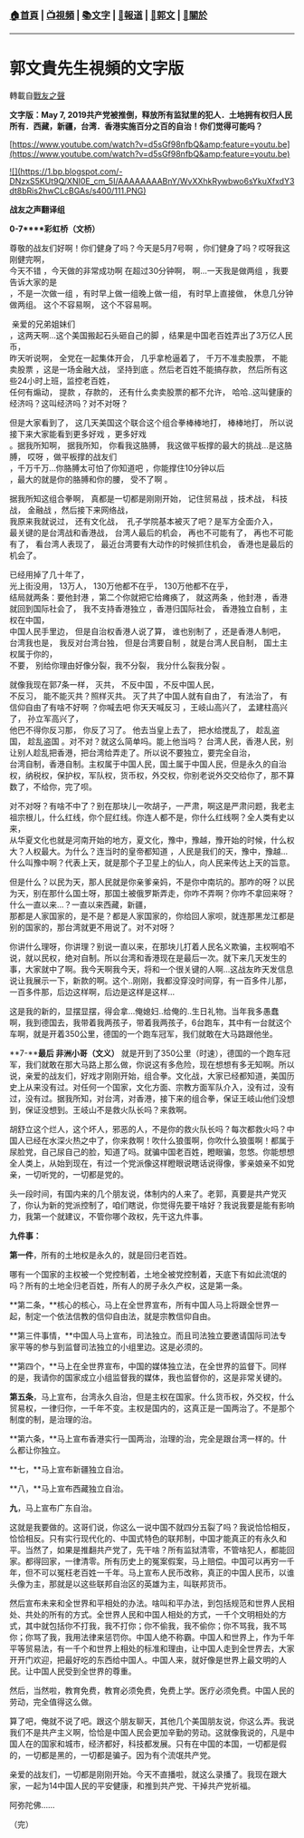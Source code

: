###  [:house:首頁](https://github.com/ourhimalayas/home) | [:tv:視頻](https://github.com/ourhimalayas/videos) | [:books:文字](https://github.com/ourhimalayas/txt) | [:newspaper:報道](https://github.com/ourhimalayas/news) | [:eagle:郭文](https://github.com/ourhimalayas/guomedia) | [:pray:關於](https://github.com/ourhimalayas/home/tree/master/about)
---
# 郭文貴先生視頻的文字版
轉載自[戰友之聲](http://littleantvoice.blogspot.com)

**文字版：****May 7, 2019****共产党被推倒，释放所有监狱里的犯人．土地拥有权归人民所有．西藏，新疆，台湾．香港实施百分之百的自治！你们觉得可能吗？**
  

[https://www.youtube.com/watch?v=d5sGf98nfbQ&amp;feature=youtu.be](https://www.youtube.com/watch?v=d5sGf98nfbQ&amp;feature=youtu.be)



[!\[\](https://1.bp.blogspot.com/-DNzxS5KUt9Q/XNI0E_cm_5I/AAAAAAAABnY/WvXXhkRywbwo6sYkuXfxdY3dt8bRis2hwCLcBGAs/s400/111.PNG)](https://1.bp.blogspot.com/-DNzxS5KUt9Q/XNI0E_cm_5I/AAAAAAAABnY/WvXXhkRywbwo6sYkuXfxdY3dt8bRis2hwCLcBGAs/s1600/111.PNG)


  

**战友之声翻译组**
  

**0-7****彩虹桥（文桥）**
  

尊敬的战友们好啊！你们健身了吗？今天是5月7号啊 ，你们健身了吗？哎呀我这刚健完啊，<br>今天不错 ，今天做的非常成功啊 在超过30分钟啊， 啊...一天我是做两组 ，我要告诉大家的是<br>，不是一次做一组 ，有时早上做一组晚上做一组， 有时早上直接做， 休息几分钟做两组。 这个不容易啊， 这个不容易啊。
  

&nbsp;亲爱的兄弟姐妹们<br>，这两天啊...这个美国搬起石头砸自己的脚 ，结果是中国老百姓弄出了3万亿人民币，<br>昨天听说啊， 全党在一起集体开会， 几乎拿枪逼着了， 千万不准卖股票， 不能卖股票 ，这是一场金融大战， 坚持到底 。然后老百姓不能搞存款， 然后所有这些24小时上班，监控老百姓，<br>任何有煽动， 提款 ，存款的， 还有什么卖卖股票的都不允许， 哈哈..这叫健康的经济吗？这叫经济吗？对不对呀？
  

但是大家看到了， 这几天美国这个联合这个组合拳棒棒地打， 棒棒地打， 所以说接下来大家能看到更多好戏 ，更多好戏<br>。据我所知啊， 据我所知， 你看我这胳膊， 我这做平板撑的最大的挑战...是这胳膊， 哎呀 ，做平板撑的战友们<br>，千万千万...你胳膊太可怕了你知道吧 ，你能撑住10分钟以后<br>，最大的就是你的胳膊和你的腰， 受不了啊 。
  

据我所知这组合拳啊， 真都是一切都是刚刚开始， 记住贸易战 ，技术战， 科技战， 金融战 ，然后接下来网络战，<br>我原来我就说过， 还有文化战，&nbsp; 孔子学院基本被灭了吧？是军方全面介入，<br>最关键的是台湾战和香港战， 台湾人最后的机会， 再也不可能有了， 再也不可能有了， 看台湾人表现了， 最近台湾要有大动作的时候抓住机会， 香港也是最后的机会了。
  

已经用掉了几十年了，<br>光上街没用， 13万人， 130万他都不在乎， 130万他都不在乎，<br>结局就两条：要他封港 ，第二个你就把它给瘫痪了， 就这两条 ，他封港 ，香港就回到国际社会了， 我不支持香港独立 ，香港归国际社会， 香港独立自制 ，主权在中国，<br>中国人民手里边， 但是自治权香港人说了算， 谁也别制了 ，还是香港人制吧， 台湾我也是， 我反对台湾台独， 但是台湾要自制 ，就是台湾人民自制， 国土主权属于你的，<br>不要， 别给你理由好像分裂，我不分裂， 我分什么裂我分裂 。
  

就像我现在郭7条一样， 灭共， 不反中国 ，不反中国人民，<br>不反习， 能不能灭共？照样灭共。 灭了共了中国人就有自由了， 有法治了， 有信仰自由了有啥不好啊 ？你喊去吧 你天天喊反习 ，王岐山高兴了， 孟建柱高兴了， 孙立军高兴了，<br>他巴不得你反习那， 你反了习了。 他去当皇上去了， 把水给搅乱了， 趁乱盗国， 趁乱盗国 。对不对？就这么简单吗。能上他当吗？ 台湾人民，香港人民，别让别人趁乱把香港，把台湾给弄走了。所以说不要独立，要完全自治，<br>台湾自制，香港自制。主权属于中国人民，国土属于中国人民，但是永久的自治权，纳税权，保护权，军队权，货币权，外交权，你别老说外交交给你了，那不算数了，不给你，完了呗。
  

对不对呀？有啥不中了？别在那块儿一吹胡子，一严肃，啊这是严肃问题，我老主祖宗根儿，什么红线，你个屁红线。你连人都不是，你什么红线啊？全人类有史以来，<br>从华夏文化也就是河南开始的地方，夏文化，豫中，豫越，豫开始的时候，什么权大？人权最大。为什么？连当时的皇帝都知道 ，人民是我们的天，豫中，豫越...什么叫豫中啊？代表上天，就是那个子卫星上的仙人，向人民来传达上天的旨意。
  

但是什么？以民为天，那人民就是你亲爹亲妈，不是你中南坑的。那咋的呀？以民为天，别在那什么国土呀，那国土被俄罗斯弄走，你咋不弄啊？你咋不拿回来呀？什么一直以来...？一直以来西藏，新疆，<br>那都是人家国家的，是不是？都是人家国家的，你给回人家呗，就连那黑龙江都是别的国家的，那台湾就更不用说了。对不对呀？
  

你讲什么理呀，你讲理？别说一直以来，在那块儿打着人民名义欺骗，主权啊咱不说，就以民权，绝对自制。所以台湾和香港现在是最后一次。就下来几天发生的事，大家就中了啊。我今天啊我今天，将和一个很关键的人啊...这战友昨天发信息说让我展示一下，新款的啊。这个..刚刚，我都没穿没时间穿，有一百多件儿那，一百多件那，后边这样啊，后边是这样是这样...
  

这是我的新的，显摆显摆，得会拿...俺媳妇..给俺的..生日礼物。当年我多愚蠢啊，我到德国去，我带着我两孩子，带着我两孩子，6台跑车，其中有一台就这个车啊，就是开着350公里，德国的一个跑车冠军，我们就敢在大马路跟他坐。
  

**7-****最后 非洲小哥（文义）**
就是开到了350公里（时速），德国的一个跑车冠军，我们就敢在那大马路上那么做，你说这有多危险，现在想想有多无知啊。所以说，亲爱的战友们，好戏才刚刚开始，组合拳。文化战，大家已经都知道，美国历史上从来没有过。对任何一个国家，文化方面、宗教方面军队介入，没有过，没有过，没有过。据我所知，对台湾，对香港，接下来的组合拳，保证王岐山他们没想到，保证没想到。王岐山不是救火队长吗？来救啊。  
  

胡舒立这个烂人，这个坏人，邪恶的人，不是你的救火队长吗？每次都救火吗？中国人已经在水深火热之中了，你来救啊！吹什么狼蛋啊，你吹什么狼蛋啊！都属于尿脸党，自己尿自己的脸，知道了吗。就骗中国老百姓，瞪眼骗，忽悠。你能想想全人类上，从始到现在，有过一个党派像这样瞪眼说瞎话说得像，爹亲娘亲不如党亲，一切听党的，一切都是党的。
  

头一段时间，有国内来的几个朋友说，体制内的人来了。老郭，真要是共产党灭了，你认为新的党派控制了，咱们瞎说，你觉得先要干啥好？我说我要是能有影响力，我第一个就建议，不管你哪个政权，先干这九件事。
  

**九件事：**
  

**第一件**，所有的土地权是永久的，就是回归老百姓。
  

哪有一个国家的主权被一个党控制着，土地全被党控制着，天底下有如此流氓的吗？所有的土地全归老百姓，所有人的房子永久产权，这是第一条。
  

**第二条，**核心的核心，马上在全世界宣布，所有中国人马上将跟全世界一起，制定一个依法信教的信仰自由法，就是宗教信仰自由。
  

**第三件事情，**中国人马上宣布，司法独立。而且司法独立要邀请国际司法专家平等的参与到监督司法独立的小组里边。这是必须的。
  

**第四个，**马上在全世界宣布，中国的媒体独立法，在全世界的监督下。同样的是，我请你的国家成立小组监督我的媒体，我也监督你的，这是非常关键的。
  

**第五条**，马上宣布，台湾永久自治，但是主权在国家。什么货币权，外交权，什么贸易权，一律归你，一千年不变。主权是国内的，这真正是一国两治了。不是那个制度的制，是治理的治。
  

**第六条，**马上宣布香港实行一国两治，治理的治，完全是跟台湾一样的。什么都让你独立。
  

**七，**马上宣布新疆独立自治。
  

**八，**马上宣布西藏独立自治。
  

**九**，马上宣布广东自治。
  

这就是我要做的。这哥们说，你这么一说中国不就四分五裂了吗？我说恰恰相反，恰恰相反。只有实行现代化的、中国式特色的联邦制，中国才能真正的有永久和平。当然了，如果是推翻共产党了，先干啥？所有监狱清零，不管啥犯人，都能回家。都得回家，一律清零。所有历史上的冤案假案，马上赔偿。中国可以再穷一千年，但不可以冤枉老百姓一千年。马上宣布人民币改称，真正的中国人民币，以谁头像为主，那就是以这些联邦自治区的英雄为主，叫联邦货币。
  

然后宣布未来和全世界和平相处的办法。啥叫和平办法，到包括规范和世界人民相处、共处的所有的方式。全世界人民和中国人相处的方式，一千个文明相处的方式，其中就包括你不打我，我不打你；你不偷我，我不偷你；你不骂我，我不骂你；你骂了我，我用法律来惩罚你。中国人绝不称霸。中国人和世界上，作为千年平等贸易法，有一千个和世界上相处的标准和理由，让中国人走到全世界去，大家开开门欢迎，把最好吃的东西给中国人。中国人来，就好像是世界上最文明的人民。让中国人民受到全世界的尊重。
  

然后，当然啦，教育免费，教育必须免费，免费上学。医疗必须免费。中国人民的劳动，完全值得这么做。
  

算了吧，俺就不说了吧。跟这个朋友聊天，其他几个美国朋友说，你这么弄。我说我们不是共产主义啊，恰恰是中国人民会更加辛勤的劳动。这就像我说的，凡是中国人在的国家和城市，经济都好，科技都发展。只有在中国的本国，一切都是假的，一切都是黑的，一切都是骗子。因为有个流氓共产党。
  

亲爱的战友们，一切都是刚刚开始。今天不直播啦，就这么录播了。我现在跟大家，一起为14中国人民的平安健康，和推到共产党、干掉共产党祈福。
  

阿弥陀佛……
  

（完）
<u></u><sub></sub><sup></sup><strike></strike>